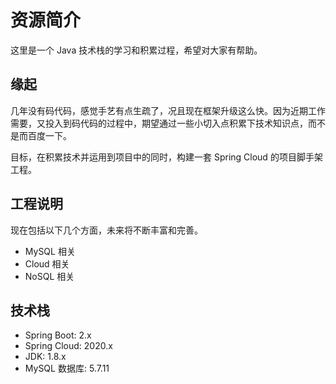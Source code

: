 # 资源简介

这里是一个 Java 技术栈的学习和积累过程，希望对大家有帮助。

## 缘起

几年没有码代码，感觉手艺有点生疏了，况且现在框架升级这么快。因为近期工作需要，又投入到码代码的过程中，期望通过一些小切入点积累下技术知识点，而不是而百度一下。

目标，在积累技术并运用到项目中的同时，构建一套 Spring Cloud 的项目脚手架工程。

## 工程说明

现在包括以下几个方面，未来将不断丰富和完善。

* MySQL 相关
* Cloud 相关
* NoSQL 相关

## 技术栈

* Spring Boot: 2.x
* Spring Cloud: 2020.x
* JDK: 1.8.x
* MySQL 数据库: 5.7.11
